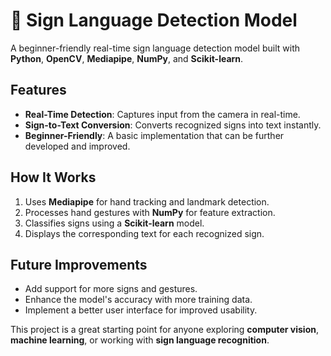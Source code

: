 # 🤟 Sign Language Detection Model

A beginner-friendly real-time sign language detection model built with **Python**, **OpenCV**, **Mediapipe**, **NumPy**, and **Scikit-learn**.

## Features
- **Real-Time Detection**: Captures input from the camera in real-time.
- **Sign-to-Text Conversion**: Converts recognized signs into text instantly.
- **Beginner-Friendly**: A basic implementation that can be further developed and improved.

## How It Works
1. Uses **Mediapipe** for hand tracking and landmark detection.  
2. Processes hand gestures with **NumPy** for feature extraction.  
3. Classifies signs using a **Scikit-learn** model.  
4. Displays the corresponding text for each recognized sign.  

## Future Improvements
- Add support for more signs and gestures.
- Enhance the model's accuracy with more training data.
- Implement a better user interface for improved usability.

This project is a great starting point for anyone exploring **computer vision**, **machine learning**, or working with **sign language recognition**.
